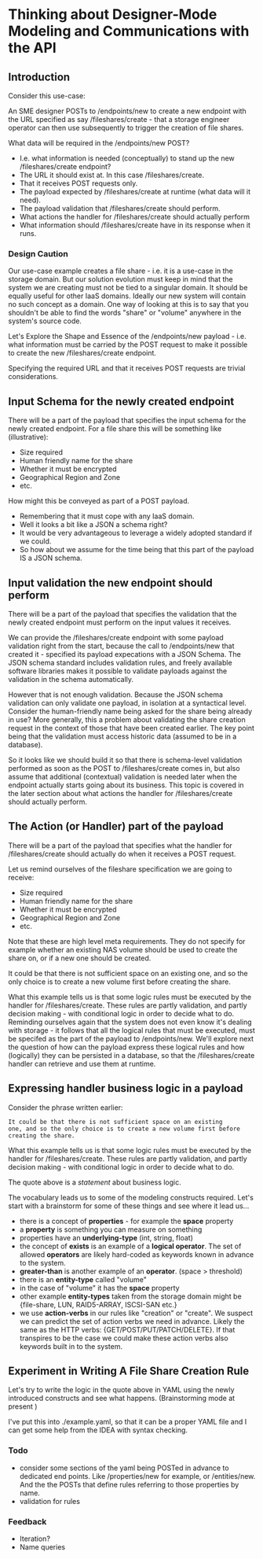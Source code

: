 # Thinking about Designer-Mode Modeling and Communications with the API

## Introduction

Consider this use-case:

An SME designer POSTs to /endpoints/new to create a new endpoint with the URL
specified as say /fileshares/create - that a storage engineer operator can
then use subsequently to trigger the creation of file shares.

What data will be required in the /endpoints/new POST?

- I.e. what information is needed (conceptually) to stand up the new
	   /fileshares/create endpoint?
- The URL it should exist at. In this case /fileshares/create.
- That it receives POST requests only.
- The payload expected by /fileshares/create at runtime (what data 
	   will it need).
- The payload validation that /fileshares/create should perform.
- What actions the handler for /fileshares/create should actually perform
- What information should /fileshares/create have in its response when it
  runs.

### Design Caution

Our use-case example creates a file share - i.e. it is a use-case in the
storage domain. But our solution evolution must keep in mind that the system
we are creating must not be tied to a singular domain. It should be equally
useful for other IaaS domains. Ideally our new system will contain no such
concept as a domain. One way of looking at this is to say that you shouldn't
be able to find the words "share" or "volume" anywhere in the system's source
code.

Let's Explore the Shape and Essence of the /endpoints/new payload - i.e. what
information must be carried by the POST request to make it possible to create the
new /fileshares/create endpoint.

Specifying the required URL and that it receives POST requests are trivial considerations.

## Input Schema for the newly created endpoint

There will be a part of the payload that specifies the input schema for the newly created
endpoint. For a file share this will be something like (illustrative):

-  Size required
-  Human friendly name for the share
-  Whether it must be encrypted
-  Geographical Region and Zone
-  etc.

How might this be conveyed as part of a POST payload.

-  Remembering that it must cope with any IaaS domain.
-  Well it looks a bit like a JSON a schema right?
-  It would be very advantageous to leverage a widely adopted standard if 
   we could.
-  So how about we assume for the time being that this part of the payload 
   IS a JSON schema.

## Input validation the new endpoint should perform

There will be a part of the payload that specifies the validation that the newly created
endpoint must perform on the input values it receives.

We can provide the /fileshares/create endpoint with some payload validation right
from the start, because the call to /endpoints/new that created it - specified
its payload expecations with a JSON Schema.  The JSON schema standard includes
validation rules, and freely available software libraries makes it possible to
validate payloads against the validation in the schema automatically.

However that is not enough validation. Because the JSON schema validation can
only validate one payload, in isolation at a syntactical level. Consider the
human-friendly name being asked for the share being already in use?  More
generally, this a problem about validating the share creation request in the
context of those that have been created earlier. The key point being that the
validation must access historic data (assumed to be in a database).

So it looks like we should build it so that there is schema-level validation
performed as soon as the POST to /fileshares/create comes in, but also assume
that additional (contextual) validation is needed later when the endpoint
actually starts going about its business. This topic is covered in the later
section about what actions the handler for /fileshares/create should actually
perform.

## The Action (or Handler) part of the payload

There will be a part of the payload that specifies what the handler
for /fileshares/create should actually do when it receives a POST request.

Let us remind ourselves of the fileshare specification we are going to receive:

- Size required
- Human friendly name for the share
- Whether it must be encrypted
- Geographical Region and Zone
- etc.

Note that these are high level meta requirements. They do not specify for
example whether an existing NAS volume should be used to create the share on,
or if a new one should be created.

It could be that there is not sufficient space on an existing one, and so the
only choice is to create a new volume first before creating the share.

What this example tells us is that some logic rules must be executed by the
handler for /fileshares/create. These rules are partly validation, and partly
decision making - with conditional logic in order to decide what to do.
Reminding ourselves again that the system does not even know it's dealing with
storage - it follows that all the logical rules that must be executed, must
be specifed as the part of the payload to /endpoints/new.  We'll explore next the
question of how can the payload express these logical rules and how
(logically) they can be persisted in a database, so that the
/fileshares/create handler can retrieve and use them at runtime.

## Expressing handler business logic in a payload

Consider the phrase written earlier: 

	It could be that there is not sufficient space on an existing
	one, and so the only choice is to create a new volume first before
	creating the share.

What this example tells us is that some logic rules must be executed by
the handler for /fileshares/create. These rules are partly validation,
and partly decision making - with conditional logic in order to decide
what to do.

The quote above is a *statement* about business logic.

The vocabulary leads us to some of the modeling constructs required. Let's 
start with a brainstorm for some of these things and see where it lead us...

- there is a concept of **properties** - for example the **space** property
- a **property** is something you can measure on something
- properties have an **underlying-type** (int, string, float)
- the concept of **exists** is an example of a **logical operator**. The set 
  of allowed **operators** are likely hard-coded as keywords known in advance to the system.
- **greater-than** is another example of an **operator**. (space > threshold)
- there is an **entity-type** called "volume"
- in the case of "volume" it has the **space** property
- other example **entity-types** taken from the storage domain might be
  {file-share, LUN, RAID5-ARRAY, ISCSI-SAN etc.}
- we use **action-verbs** in our rules like "creation" or "create". We suspect we can
  predict the set of action verbs we need in advance. Likely the same as the HTTP
  verbs: {GET/POST/PUT/PATCH/DELETE}. If that transpires to be the case
  we could make these action verbs also keywords built in to the system.

## Experiment in Writing A File Share Creation Rule

Let's try to write the logic in the quote above in YAML using the newly introduced 
constructs and see what happens. (Brainstorming mode at present	)

I've put this into ./example.yaml, so that it can be a proper YAML file and I can get some
help from the IDEA with syntax checking.



### Todo
- consider some sections of the yaml being POSTed in advance to dedicated end points.
  Like /properties/new for example, or /entities/new. And the the POSTs that define rules
  referring to those properties by name.
- validation for rules

### Feedback
- Iteration?
- Name queries
		
